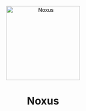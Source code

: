 <p align="center">
<img src="https://78.media.tumblr.com/32cb1b673ac46882aef6d18a4e48b906/tumblr_inline_o687vremgs1u1tb89_400.png" width="200" alt="Noxus">
</p>
<h1 align="center">Noxus</h1>

